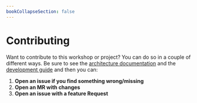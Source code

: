 ```yaml
---
bookCollapseSection: false
---
```


# Contributing

Want to contribute to this workshop or project? You can do so in a couple
of different ways. Be sure to see the [architecture documentation]() and the [development guide]()
and then you can:

1. **Open an issue if you find something wrong/missing**
2. **Open an MR with changes**
3. **Open an issue with a feature Request**
